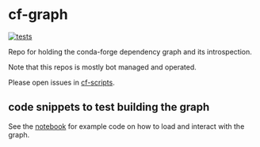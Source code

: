 # cf-graph

[![tests](https://github.com/regro/cf-graph-countyfair/actions/workflows/tests.yaml/badge.svg)](https://github.com/regro/cf-graph-countyfair/actions/workflows/tests.yaml)

Repo for holding the conda-forge dependency graph and its introspection.

Note that this repos is mostly bot managed and operated.

Please open issues in [cf-scripts](https://github.com/regro/cf-scripts/issues).

## code snippets to test building the graph

See the [notebook](https://github.com/regro/cf-graph-countyfair/blob/master/example.ipynb) for example code on how to load and interact with the graph.
